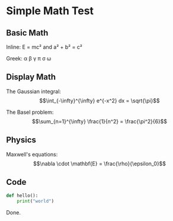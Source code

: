 # Simple Math Test

## Basic Math
Inline: E = mc² and a² + b² = c²

Greek: α β γ π σ ω

## Display Math
The Gaussian integral:
$$\int_{-\infty}^{\infty} e^{-x^2} dx = \sqrt{\pi}$$

The Basel problem:
$$\sum_{n=1}^{\infty} \frac{1}{n^2} = \frac{\pi^2}{6}$$

## Physics
Maxwell's equations:
$$\nabla \cdot \mathbf{E} = \frac{\rho}{\epsilon_0}$$

## Code
```python
def hello():
    print("world")
```

Done.